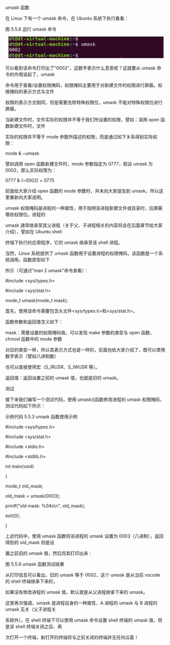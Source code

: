 umask 函数

在 Linux 下有一个 umask 命令，在 Ubuntu 系统下执行看看：

图 5.5.8 运行 umask 命令

![1730898532003](images/5.umask函数/1730898532003.png)

可以看到该命令打印出了"0002"，这数字表示什么意思呢？这就要从 umask 命令的作用说起了，umask

命令用于查看/设置权限掩码，权限掩码主要用于对新建文件的权限进行屏蔽。权限掩码的表示方式与文件

权限的表示方式相同，但是需要去除特殊权限位，umask 不能对特殊权限位进行屏蔽。

当新建文件时，文件实际的权限并不等于我们所设置的权限，譬如：调用 open 函数新建文件时，文件

实际的权限并不等于 mode 参数所描述的权限，而是通过如下关系得到实际权限：

mode & \~umask

譬如调用 open 函数新建文件时，mode 参数指定为 0777，假设 umask 为 0002，那么实际权限为：

0777 & (\~0002) = 0775

前面给大家介绍 open 函数的 mode 参数时，并未向大家提及到 umask，所以这里重新向大家说明。

umask 权限掩码是进程的一种属性，用于指明该进程新建文件或目录时，应屏蔽哪些权限位。进程的

umask 通常继承至其父进程（关于父、子进程相关的内容将会在后面章节给大家介绍），譬如在 Ubuntu shell

终端下执行的应用程序，它的 umask 继承至该 shell 进程。

当然，Linux 系统提供了 umask 函数用于设置进程的权限掩码，该函数是一个系统调用，函数原型如下

所示（可通过"man 2 umask"命令查看）：

#include <sys/types.h>

#include <sys/stat.h>

mode\_t umask(mode\_t mask);

首先，使用该命令需要包含头文件<sys/types.h>和<sys/stat.h>。

函数参数和返回值含义如下：

mask：需要设置的权限掩码值，可以发现 make 参数的类型与 open 函数、chmod 函数中的 mode 参数

对应的类型一样，所以其表示方式也是一样的，前面也给大家介绍了，既可以使用数字表示（譬如八进制数）

也可以直接使用宏（S\_IRUSR、S\_IWUSR 等）。

返回值：返回设置之前的 umask 值，也就是旧的 umask。

测试

接下来我们编写一个测试代码，使用 umask()函数修改进程的 umask 权限掩码，测试代码如下所示：

示例代码 5.5.3 umask 函数使用示例

#include <sys/types.h>

#include <sys/stat.h>

#include <stdio.h>

#include <stdlib.h>

int main(void)

{

mode\_t old\_mask;

old\_mask = umask(0003);

printf("old mask: %04o\\n", old\_mask);

exit(0);

}

上述代码中，使用 umask 函数将该进程的 umask 设置为 0003（八进制），返回得到的 old\_mask 则是设

置之前旧的 umask 值，然后将其打印出来：

图 5.5.9 umask 函数测试结果

从打印信息可以看出，旧的 umask 等于 0002，这个 umask 是从当前 vscode 的 shell 终端继承下来的，

如果没有修改进程的 umask 值，默认就是从父进程继承下来的 umask。

这里再次强调，umask 是进程自身的一种属性、A 进程的 umask 与 B 进程的 umask 无关（父子进程关

系除外）。在 shell 终端下可以使用 umask 命令设置 shell 终端的 umask 值，但是该 shell 终端关闭之后、再

次打开一个终端，新打开的终端将与之前关闭的终端并无任何瓜葛！
